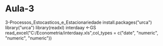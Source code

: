 # Aula-3
3-Processos_Estocasticos_e_Estacionariedade
install.packages("urca")   
library("urca") 
library(readxl)
interdaay <-GS read_excel("C:/Econometria/interdaay.xls",col_types = c("date", "numeric", "numeric", "numeric")) 
                
